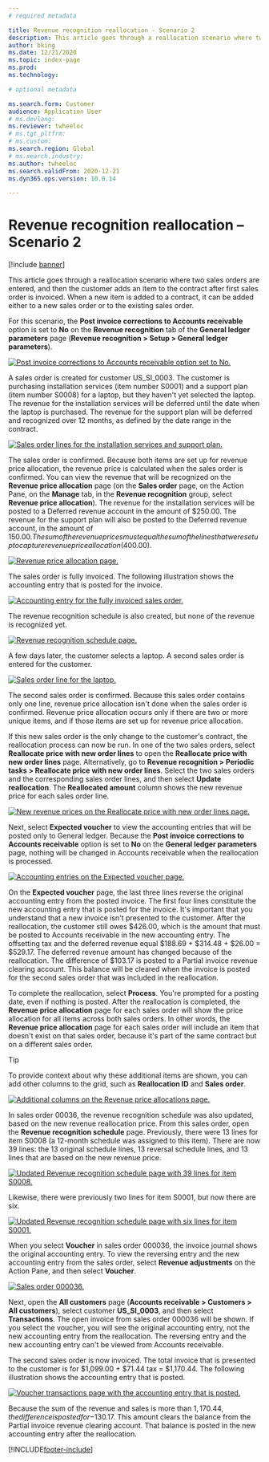 ```yaml
---
# required metadata

title: Revenue recognition reallocation - Scenario 2
description: This article goes through a reallocation scenario where two sales orders are entered, and then the customer adds an item to the contract after first sales order is invoiced. When a new item is added to a contract, it can be added either to a new sales order or to the existing sales order.
author: bking
ms.date: 12/21/2020
ms.topic: index-page
ms.prod: 
ms.technology: 

# optional metadata

ms.search.form: Customer
audience: Application User
# ms.devlang: 
ms.reviewer: twheeloc
# ms.tgt_pltfrm: 
# ms.custom: 
ms.search.region: Global 
# ms.search.industry: 
ms.author: twheeloc
ms.search.validFrom: 2020-12-21
ms.dyn365.ops.version: 10.0.14

---
```


# Revenue recognition reallocation – Scenario 2

[!include [banner](../includes/banner.md)]

This article goes through a reallocation scenario where two sales orders are entered, and then the customer adds an item to the contract after first sales order is invoiced. When a new item is added to a contract, it can be added either to a new sales order or to the existing sales order.

For this scenario, the **Post invoice corrections to Accounts receivable** option is set to **No** on the **Revenue recognition** tab of the **General ledger parameters** page (**Revenue recognition \> Setup \> General ledger parameters**).

[![Post invoice corrections to Accounts receivable option set to No.](./media/12_rev-rec-scenarios.png)](./media/12_rev-rec-scenarios.png)

A sales order is created for customer US\_SI\_0003. The customer is purchasing installation services (item number S0001) and a support plan (item number S0008) for a laptop, but they haven't yet selected the laptop. The revenue for the installation services will be deferred until the date when the laptop is purchased. The revenue for the support plan will be deferred and recognized over 12 months, as defined by the date range in the contract.

[![Sales order lines for the installation services and support plan.](./media/13_rev-rec-scenarios.png)](./media/13_rev-rec-scenarios.png)

The sales order is confirmed. Because both items are set up for revenue price allocation, the revenue price is calculated when the sales order is confirmed. You can view the revenue that will be recognized on the **Revenue price allocation** page (on the **Sales order** page, on the Action Pane, on the **Manage** tab, in the **Revenue recognition** group, select **Revenue price allocation**). The revenue for the installation services will be posted to a Deferred revenue account in the amount of $250.00. The revenue for the support plan will also be posted to the Deferred revenue account, in the amount of $150.00. The sum of the revenue prices must equal the sum of the lines that were set up to capture revenue price allocation ($400.00).

[![Revenue price allocation page.](./media/14_rev-rec-scenarios.png)](./media/14_rev-rec-scenarios.png)

The sales order is fully invoiced. The following illustration shows the accounting entry that is posted for the invoice.

[![Accounting entry for the fully invoiced sales order.](./media/15_rev-rec-scenarios.png)](./media/15_rev-rec-scenarios.png)

The revenue recognition schedule is also created, but none of the revenue is recognized yet.

[![Revenue recognition schedule page.](./media/16_rev-rec-scenarios.png)](./media/16_rev-rec-scenarios.png)

A few days later, the customer selects a laptop. A second sales order is entered for the customer.

[![Sales order line for the laptop.](./media/17_rev-rec-scenarios.png)](./media/17_rev-rec-scenarios.png)

The second sales order is confirmed. Because this sales order contains only one line, revenue price allocation isn't done when the sales order is confirmed. Revenue price allocation occurs only if there are two or more unique items, and if those items are set up for revenue price allocation.

If this new sales order is the only change to the customer's contract, the reallocation process can now be run. In one of the two sales orders, select **Reallocate price with new order lines** to open the **Reallocate price with new order lines** page. Alternatively, go to **Revenue recognition \> Periodic tasks \> Reallocate price with new order lines**. Select the two sales orders and the corresponding sales order lines, and then select **Update reallocation**. The **Reallocated amount** column shows the new revenue price for each sales order line.

[![New revenue prices on the Reallocate price with new order lines page.](./media/18_rev-rec-scenarios.png)](./media/18_rev-rec-scenarios.png)

Next, select **Expected voucher** to view the accounting entries that will be posted only to General ledger. Because the **Post invoice corrections to Accounts receivable** option is set to **No** on the **General ledger parameters** page, nothing will be changed in Accounts receivable when the reallocation is processed.

[![Accounting entries on the Expected voucher page.](./media/19_rev-rec-scenarios.png)](./media/19_rev-rec-scenarios.png)

On the **Expected voucher** page, the last three lines reverse the original accounting entry from the posted invoice. The first four lines constitute the new accounting entry that is posted for the invoice. It's important that you understand that a new invoice isn't presented to the customer. After the reallocation, the customer still owes $426.00, which is the amount that must be posted to Accounts receivable in the new accounting entry. The offsetting tax and the deferred revenue equal $188.69 + $314.48 + $26.00 = $529.17. The deferred revenue amount has changed because of the reallocation. The difference of $103.17 is posted to a Partial invoice revenue clearing account. This balance will be cleared when the invoice is posted for the second sales order that was included in the reallocation.

To complete the reallocation, select **Process**. You're prompted for a posting date, even if nothing is posted. After the reallocation is completed, the **Revenue price allocation** page for each sales order will show the price allocation for all items across both sales orders. In other words, the **Revenue price allocation** page for each sales order will include an item that doesn't exist on that sales order, because it's part of the same contract but on a different sales order.

> [!TIP]
> To provide context about why these additional items are shown, you can add other columns to the grid, such as **Reallocation ID** and **Sales order**.
> 
> [![Additional columns on the Revenue price allocations page.](./media/20_rev-rec-scenarios.png)](./media/20_rev-rec-scenarios.png)

In sales order 00036, the revenue recognition schedule was also updated, based on the new revenue reallocation price. From this sales order, open the **Revenue recognition schedule** page. Previously, there were 13 lines for item S0008 (a 12-month schedule was assigned to this item). There are now 39 lines: the 13 original schedule lines, 13 reversal schedule lines, and 13 lines that are based on the new revenue price.

[![Updated Revenue recognition schedule page with 39 lines for item S0008.](./media/21_rev-rec-scenarios.png)](./media/21_rev-rec-scenarios.png)

Likewise, there were previously two lines for item S0001, but now there are six.

[![Updated Revenue recognition schedule page with six lines for item S0001.](./media/22_rev-rec-scenarios.png)](./media/22_rev-rec-scenarios.png)

When you select **Voucher** in sales order 000036, the invoice journal shows the original accounting entry. To view the reversing entry and the new accounting entry from the sales order, select **Revenue adjustments** on the Action Pane, and then select **Voucher**.

[![Sales order 000036.](./media/23_rev-rec-scenarios.png)](./media/23_rev-rec-scenarios.png)

Next, open the **All customers** page (**Accounts receivable \> Customers \> All customers**), select customer **US\_SI\_0003**, and then select **Transactions**. The open invoice from sales order 000036 will be shown. If you select the voucher, you will see the original accounting entry, not the new accounting entry from the reallocation. The reversing entry and the new accounting entry can't be viewed from Accounts receivable.

The second sales order is now invoiced. The total invoice that is presented to the customer is for $1,099.00 + $71.44 tax = $1,170.44. The following illustration shows the accounting entry that is posted.

[![Voucher transactions page with the accounting entry that is posted.](./media/24_rev-rec-scenarios.png)](./media/24_rev-rec-scenarios.png)

Because the sum of the revenue and sales is more than $1,170.44, the difference is posted for -$130.17. This amount clears the balance from the Partial invoice revenue clearing account. That balance is posted in the new accounting entry after the reallocation.


[!INCLUDE[footer-include](../../includes/footer-banner.md)]
